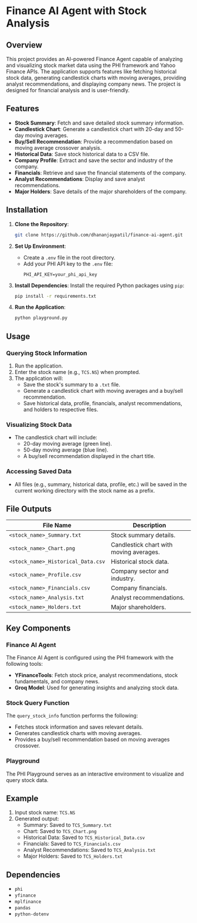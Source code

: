 # Finance AI Agent with Stock Analysis

## Overview
This project provides an AI-powered Finance Agent capable of analyzing and visualizing stock market data using the PHI framework and Yahoo Finance APIs. The application supports features like fetching historical stock data, generating candlestick charts with moving averages, providing analyst recommendations, and displaying company news. The project is designed for financial analysis and is user-friendly.

## Features
- **Stock Summary**: Fetch and save detailed stock summary information.
- **Candlestick Chart**: Generate a candlestick chart with 20-day and 50-day moving averages.
- **Buy/Sell Recommendation**: Provide a recommendation based on moving average crossover analysis.
- **Historical Data**: Save stock historical data to a CSV file.
- **Company Profile**: Extract and save the sector and industry of the company.
- **Financials**: Retrieve and save the financial statements of the company.
- **Analyst Recommendations**: Display and save analyst recommendations.
- **Major Holders**: Save details of the major shareholders of the company.

## Installation

1. **Clone the Repository**:
   ```bash
   git clone https://github.com/dhananjaypatil/finance-ai-agent.git
   ```

2. **Set Up Environment**:
   - Create a `.env` file in the root directory.
   - Add your PHI API key to the `.env` file:
     ```
     PHI_API_KEY=your_phi_api_key
     ```

3. **Install Dependencies**:
   Install the required Python packages using `pip`:
   ```bash
   pip install -r requirements.txt
   ```

4. **Run the Application**:
   ```bash
   python playground.py
   ```

## Usage

### Querying Stock Information
1. Run the application.
2. Enter the stock name (e.g., `TCS.NS`) when prompted.
3. The application will:
   - Save the stock's summary to a `.txt` file.
   - Generate a candlestick chart with moving averages and a buy/sell recommendation.
   - Save historical data, profile, financials, analyst recommendations, and holders to respective files.

### Visualizing Stock Data
- The candlestick chart will include:
  - 20-day moving average (green line).
  - 50-day moving average (blue line).
  - A buy/sell recommendation displayed in the chart title.

### Accessing Saved Data
- All files (e.g., summary, historical data, profile, etc.) will be saved in the current working directory with the stock name as a prefix.

## File Outputs
| File Name                        | Description                                       |
|----------------------------------|---------------------------------------------------|
| `<stock_name>_Summary.txt`       | Stock summary details.                           |
| `<stock_name>_Chart.png`         | Candlestick chart with moving averages.          |
| `<stock_name>_Historical_Data.csv` | Historical stock data.                           |
| `<stock_name>_Profile.csv`       | Company sector and industry.                     |
| `<stock_name>_Financials.csv`    | Company financials.                              |
| `<stock_name>_Analysis.txt`      | Analyst recommendations.                         |
| `<stock_name>_Holders.txt`       | Major shareholders.                              |

## Key Components

### Finance AI Agent
The Finance AI Agent is configured using the PHI framework with the following tools:
- **YFinanceTools**: Fetch stock price, analyst recommendations, stock fundamentals, and company news.
- **Groq Model**: Used for generating insights and analyzing stock data.

### Stock Query Function
The `query_stock_info` function performs the following:
- Fetches stock information and saves relevant details.
- Generates candlestick charts with moving averages.
- Provides a buy/sell recommendation based on moving averages crossover.

### Playground
The PHI Playground serves as an interactive environment to visualize and query stock data.

## Example
1. Input stock name: `TCS.NS`
2. Generated output:
   - Summary: Saved to `TCS_Summary.txt`
   - Chart: Saved to `TCS_Chart.png`
   - Historical Data: Saved to `TCS_Historical_Data.csv`
   - Financials: Saved to `TCS_Financials.csv`
   - Analyst Recommendations: Saved to `TCS_Analysis.txt`
   - Major Holders: Saved to `TCS_Holders.txt`

## Dependencies
- `phi`
- `yfinance`
- `mplfinance`
- `pandas`
- `python-dotenv`

